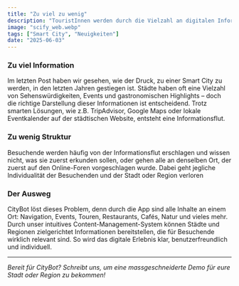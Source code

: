 ```yaml
---
title: "Zu viel zu wenig"
description: "TouristInnen werden durch die Vielzahl an digitalen Informationsquellen oft überfordert. CityBot strukturiert diese Inhalte sinnvoll und macht das touristische Erlebnis klar, individuell und benutzerfreundlich. - 3 min zu lesen"
image: "scify_web.webp"
tags: ["Smart City", "Neuigkeiten"]
date: "2025-06-03"
---
```


### Zu viel Information
Im letzten Post haben wir gesehen, wie der Druck, zu einer Smart City zu werden, in den letzten Jahren gestiegen ist. Städte haben oft eine Vielzahl von Sehenswürdigkeiten, Events und gastronomischen Highlights – doch die richtige Darstellung dieser Informationen ist entscheidend. Trotz smarten Lösungen, wie z.B. TripAdvisor, Google Maps oder lokale Eventkalender auf der städtischen Website, entsteht eine Informationsflut.

### Zu wenig Struktur
Besuchende werden häufig von der Informationsflut erschlagen und wissen nicht, was sie zuerst erkunden sollen, oder gehen alle an denselben Ort, der zuerst auf den Online-Foren vorgeschlagen wurde. Dabei geht jegliche Individualität der Besuchenden und der Stadt oder Region verloren

### Der Ausweg
CityBot löst dieses Problem, denn durch die App sind alle Inhalte an einem Ort: Navigation, Events, Touren, Restaurants, Cafés, Natur und vieles mehr. Durch unser intuitives Content-Management-System können Städte und Regionen zielgerichtet Informationen bereitstellen, die für Besuchende wirklich relevant sind. So wird das digitale Erlebnis klar, benutzerfreundlich und individuell.

---

*Bereit für CityBot? Schreibt uns, um eine massgeschneiderte Demo für eure Stadt oder Region zu bekommen!*
